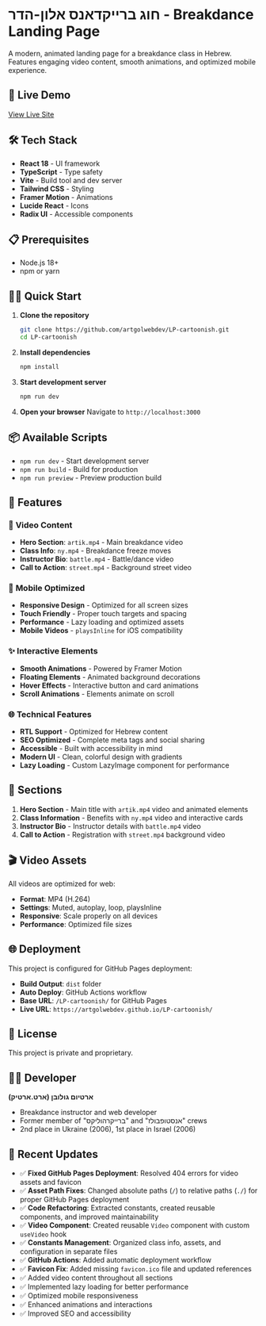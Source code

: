 
# חוג ברייקדאנס אלון-הדר - Breakdance Landing Page

A modern, animated landing page for a breakdance class in Hebrew. Features engaging video content, smooth animations, and optimized mobile experience.

## 🚀 Live Demo

[View Live Site](https://artgolwebdev.github.io/LP-cartoonish/)

## 🛠️ Tech Stack

- **React 18** - UI framework
- **TypeScript** - Type safety
- **Vite** - Build tool and dev server
- **Tailwind CSS** - Styling
- **Framer Motion** - Animations
- **Lucide React** - Icons
- **Radix UI** - Accessible components

## 📋 Prerequisites

- Node.js 18+ 
- npm or yarn

## 🏃‍♂️ Quick Start

1. **Clone the repository**
   ```bash
   git clone https://github.com/artgolwebdev/LP-cartoonish.git
   cd LP-cartoonish
   ```

2. **Install dependencies**
   ```bash
   npm install
   ```

3. **Start development server**
   ```bash
   npm run dev
   ```

4. **Open your browser**
   Navigate to `http://localhost:3000`

## 📦 Available Scripts

- `npm run dev` - Start development server
- `npm run build` - Build for production
- `npm run preview` - Preview production build

## 🎨 Features

### 🎥 **Video Content**
- **Hero Section**: `artik.mp4` - Main breakdance video
- **Class Info**: `ny.mp4` - Breakdance freeze moves
- **Instructor Bio**: `battle.mp4` - Battle/dance video
- **Call to Action**: `street.mp4` - Background street video

### 📱 **Mobile Optimized**
- **Responsive Design** - Optimized for all screen sizes
- **Touch Friendly** - Proper touch targets and spacing
- **Performance** - Lazy loading and optimized assets
- **Mobile Videos** - `playsInline` for iOS compatibility

### ✨ **Interactive Elements**
- **Smooth Animations** - Powered by Framer Motion
- **Floating Elements** - Animated background decorations
- **Hover Effects** - Interactive button and card animations
- **Scroll Animations** - Elements animate on scroll

### 🌐 **Technical Features**
- **RTL Support** - Optimized for Hebrew content
- **SEO Optimized** - Complete meta tags and social sharing
- **Accessible** - Built with accessibility in mind
- **Modern UI** - Clean, colorful design with gradients
- **Lazy Loading** - Custom LazyImage component for performance

## 📱 Sections

1. **Hero Section** - Main title with `artik.mp4` video and animated elements
2. **Class Information** - Benefits with `ny.mp4` video and interactive cards
3. **Instructor Bio** - Instructor details with `battle.mp4` video
4. **Call to Action** - Registration with `street.mp4` background video

## 🎬 Video Assets

All videos are optimized for web:
- **Format**: MP4 (H.264)
- **Settings**: Muted, autoplay, loop, playsInline
- **Responsive**: Scale properly on all devices
- **Performance**: Optimized file sizes

## 🌐 Deployment

This project is configured for GitHub Pages deployment:
- **Build Output**: `dist` folder
- **Auto Deploy**: GitHub Actions workflow
- **Base URL**: `/LP-cartoonish/` for GitHub Pages
- **Live URL**: `https://artgolwebdev.github.io/LP-cartoonish/`

## 📄 License

This project is private and proprietary.

## 👨‍💻 Developer

**ארטיום גולובן (ארט.ארטיק)**
- Breakdance instructor and web developer
- Former member of "ברייקרהוליקס" and "אנסטופבולז" crews
- 2nd place in Ukraine (2006), 1st place in Israel (2006)

## 🔧 Recent Updates

- ✅ **Fixed GitHub Pages Deployment**: Resolved 404 errors for video assets and favicon
- ✅ **Asset Path Fixes**: Changed absolute paths (`/`) to relative paths (`./`) for proper GitHub Pages deployment
- ✅ **Code Refactoring**: Extracted constants, created reusable components, and improved maintainability
- ✅ **Video Component**: Created reusable `Video` component with custom `useVideo` hook
- ✅ **Constants Management**: Organized class info, assets, and configuration in separate files
- ✅ **GitHub Actions**: Added automatic deployment workflow
- ✅ **Favicon Fix**: Added missing `favicon.ico` file and updated references
- ✅ Added video content throughout all sections
- ✅ Implemented lazy loading for better performance
- ✅ Optimized mobile responsiveness
- ✅ Enhanced animations and interactions
- ✅ Improved SEO and accessibility
  
